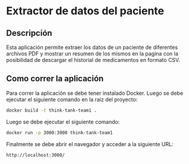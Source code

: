 # Extractor de datos del paciente

## Descripción

Esta aplicación permite extraer los datos de un paciente de diferentes archivos PDF y mostrar un resumen de los mismos en la pagina con la posibilidad de descargar el historial de medicamentos en formato CSV.

## Como correr la aplicación

Para correr la aplicación se debe tener instalado Docker. Luego se debe ejecutar el siguiente comando en la raíz del proyecto:

```bash
docker build -t think-tank-team1 .
```

Luego se debe ejecutar el siguiente comando:

```bash
docker run -p 3000:3000 think-tank-team1
```

Finalmente se debe abrir el navegador y acceder a la siguiente URL:

```bash
http://localhost:3000/
```
